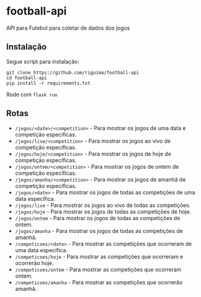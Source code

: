# football-api

API para Futebol para coletar de dados dos jogos

## Instalação

Segue script para instalação:

```
git clone https://github.com/riguima/football-api
cd football-api
pip install -r requirements.txt
```

Rode com `flask run`

## Rotas

- `/jogos/<date>/<competition>` - Para mostrar os jogos de uma data e competição específicas.
- `/jogos/live/<competition>` - Para mostrar os jogos ao vivo de competição específicas.
- `/jogos/hoje/<competition>` - Para mostrar os jogos de hoje de competição específicas.
- `/jogos/ontem/<competition>` - Para mostrar os jogos de ontem de competição específicas.
- `/jogos/amanha/<competition>` - Para mostrar os jogos de amanhã de competição específicas.
- `/jogos/<date>` - Para mostrar os jogos de todas as competições de uma data específica.
- `/jogos/live` - Para mostrar os jogos ao vivo de todas as competições.
- `/jogos/hoje` - Para mostrar os jogos de todas as competições de hoje.
- `/jogos/ontem` - Para mostrar os jogos de todas as competições de ontem.
- `/jogos/amanha` - Para mostrar os jogos de todas as competições de amanhã.
- `/competicoes/<date>` - Para mostrar as competições que ocorreram de uma data específica.
- `/competicoes/hoje` - Para mostrar as competições que ocorreram e ocorrerão hoje.
- `/competicoes/ontem` - Para mostrar as competições que ocorreram ontem.
- `/competicoes/amanha` - Para mostrar as competições que ocorrerão amanhã.
